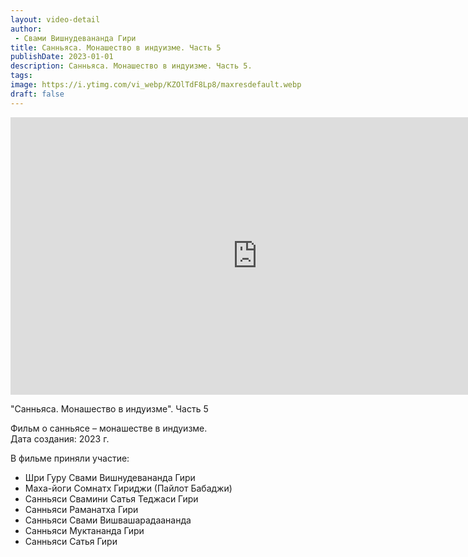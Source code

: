 ```yaml
---
layout: video-detail
author:
 - Свами Вишнудевананда Гири
title: Санньяса. Монашество в индуизме. Часть 5
publishDate: 2023-01-01
description: Санньяса. Монашество в индуизме. Часть 5. 
tags: 
image: https://i.ytimg.com/vi_webp/KZOlTdF8Lp8/maxresdefault.webp
draft: false
---
```


<iframe width="790" height="444" src="https://www.youtube.com/embed/KZOlTdF8Lp8" frameborder="0" allowfullscreen=""></iframe> 

 "Санньяса. Монашество в индуизме". Часть 5

 Фильм о санньясе – монашестве в индуизме.  
 Дата создания: 2023 г.  
  
 В фильме приняли участие:  
  
* Шри Гуру Свами Вишнудевананда Гири
* Маха-йоги Сомнатх Гириджи (Пайлот Бабаджи)
* Санньяси Свамини Сатья Теджаси Гири
* Санньяси Раманатха Гири
* Санньяси Свами Вишвашарадаананда
* Санньяси Муктананда Гири
* Санньяси Сатья Гири
  
  

 